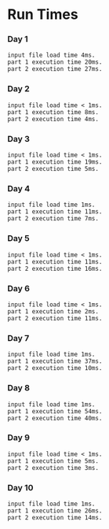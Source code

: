 # Run Times

### Day 1

```
input file load time 4ms.
part 1 execution time 20ms.
part 2 execution time 27ms.
```

### Day 2

```
input file load time < 1ms.
part 1 execution time 8ms.
part 2 execution time 4ms.
```

### Day 3

```
input file load time < 1ms.
part 1 execution time 19ms.
part 2 execution time 5ms.
```

### Day 4

```
input file load time 1ms.
part 1 execution time 11ms.
part 2 execution time 7ms.
```

### Day 5

```
input file load time < 1ms.
part 1 execution time 11ms.
part 2 execution time 16ms.
```

### Day 6

```
input file load time < 1ms.
part 1 execution time 2ms.
part 2 execution time 11ms.
```

### Day 7

```
input file load time 1ms.
part 1 execution time 37ms.
part 2 execution time 10ms.
```

### Day 8

```
input file load time 1ms.
part 1 execution time 54ms.
part 2 execution time 40ms.
```

### Day 9

```
input file load time < 1ms.
part 1 execution time 5ms.
part 2 execution time 3ms.
```

### Day 10

```
input file load time 1ms.
part 1 execution time 26ms.
part 2 execution time 14ms.
```
